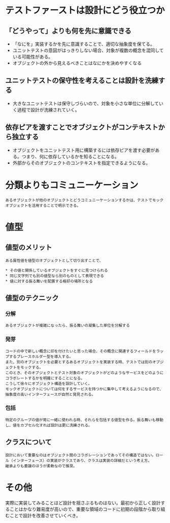 # テストファーストは設計にどう役立つか
## 「どうやって」よりも何を先に意識できる
* 「なにを」実装するかを先に意識することで、適切な抽象度を保てる。
 * ユニットテストの意図がはっきりしない場合、対象が複数の概念を混同している可能性がある。
 * オブジェクトの外から見えるべきことはなにかを決めやすくなる

## ユニットテストの保守性を考えることは設計を洗練する
 * 大きなユニットテストは保守しづらいので、対象を小さな単位に分解していく過程で設計が洗練されていく。

## 依存ピアを渡すことでオブジェクトがコンテキストから独立する
 * オブジェクトをユニットテスト用に構築するには依存ピアを渡す必要がある。つまり、何に依存しているかを知ることになる。
  * 外部からそのオブジェクトのコンテキストを指定できるようになる。

# 分類よりもコミュニーケーション
	あるオブジェクトが他のオブジェクトとどうコミュニーケーションするかは、テストでモックオブジェクトを活用することで明示できる。

# 値型
## 値型のメリット
	ある属性値を値型のオブジェクトとして切り出すことで、

	* その値と関係しているオブジェクトをすぐに見つけられる
	* 同じ文字列でも別の値型なら別のものとして表現できる
	* 値に対する振る舞いを配置する格好の場所となる

## 値型のテクニック
### 分解
	あるオブジェクトが複雑になったら、振る舞いの凝集した単位を分解する

### 発芽
	コードの中で新しい概念に印を付けたいと思った場合、その概念に関連するフィールドをラップするプレースホルダー型を導入する。
	また、別のオブジェクトを必要とするあるオブジェクトを実装する時、テストでは別のオブジェクトをモックする。
	このとき、そのオブジェクトとテスト対象のオブジェクトがどのようなサービスをどのようにコラボレートするかを明確にすることになる。
	こうして徐々にオブジェクト構造を設計していく。
	モックオブジェクトについては何をするサービスを持つかに集中して考えるようになるので、抽象度の高いインターフェースが自然と発見される。

### 包括
	特定のグループの値が常に一緒に使われる時、それらを包括する値型を作る。振る舞いも移動し、値をカプセル化すれば設計は更に洗練される。

## クラスについて
	設計において重要なのはオブジェクト間のコラボレーションであってその構造ではない。ロール（インターフェース）の実装がクラスであり、クラスは実装の詳細だという考え方。
	継承よりも委譲のほうが柔軟なので推奨。

# その他
実際に実装してみることほど設計を揺さぶるものはない。最初から正しく設計することはかなり難易度が高いので、重要な領域のコードに初期の段階から取り組むことで設計を改善させていくべき。
